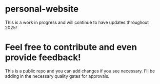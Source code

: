 # personal-website

This is a work in progress and will continue to have updates throughout 2025!

# Feel free to contribute and even provide feedback!

This is a public repo and you can add changes if you see necessary. I'll be adding in the necessary quality gates for approvals. 
